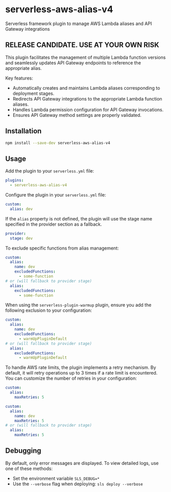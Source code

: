 # serverless-aws-alias-v4

Serverless framework plugin to manage AWS Lambda aliases and API Gateway integrations

## RELEASE CANDIDATE. USE AT YOUR OWN RISK

This plugin facilitates the management of multiple Lambda function versions and seamlessly updates API Gateway endpoints to reference the appropriate alias.

Key features:

- Automatically creates and maintains Lambda aliases corresponding to deployment stages.
- Redirects API Gateway integrations to the appropriate Lambda function aliases.
- Handles Lambda permission configuration for API Gateway invocations.
- Ensures API Gateway method settings are properly validated.

## Installation

```bash
npm install --save-dev serverless-aws-alias-v4
```

## Usage

Add the plugin to your `serverless.yml` file:

```yaml
plugins:
  - serverless-aws-alias-v4
```

Configure the plugin in your `serverless.yml` file:

```yaml
custom:
  alias: dev
```

If the `alias` property is not defined, the plugin will use the stage name specified in the provider section as a fallback.

```yaml
provider:
  stage: dev
```

To exclude specific functions from alias management:

```yaml
custom:
  alias:
    name: dev
    excludedFunctions:
      - some-function
# or (will fallback to provider stage)
  alias:
    excludedFunctions:
      - some-function
```

When using the `serverless-plugin-warmup` plugin, ensure you add the following exclusion to your configuration:

```yaml
custom:
  alias:
    name: dev
    excludedFunctions:
      - warmUpPluginDefault
# or (will fallback to provider stage)
  alias:
    excludedFunctions:
      - warmUpPluginDefault
```

To handle AWS rate limits, the plugin implements a retry mechanism. By default, it will retry operations up to 3 times if a rate limit is encountered. You can customize the number of retries in your configuration:

```yaml
custom:
  alias:
    maxRetries: 5

custom:
  alias:
    name: dev
    maxRetries: 5
# or (will fallback to provider stage)
  alias:
    maxRetries: 5
```

## Debugging

By default, only error messages are displayed. To view detailed logs, use one of these methods:

- Set the environment variable `SLS_DEBUG=*`
- Use the `--verbose` flag when deploying: `sls deploy --verbose`
